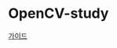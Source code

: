 # OpenCV-study

[가이드](https://pysource.com/2019/06/27/yolo-object-detection-using-opencv-with-python/)

